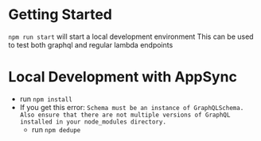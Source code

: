 # Getting Started

`npm run start` will start a local development environment
This can be used to test both graphql and regular lambda endpoints

# Local Development with AppSync

- run `npm install`
- If you get this error: `Schema must be an instance of GraphQLSchema. Also ensure that there are not multiple versions of GraphQL installed in your node_modules directory.`
  - run `npm dedupe`
